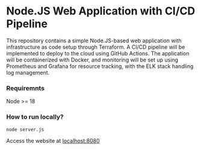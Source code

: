 
# Node.JS Web Application with CI/CD Pipeline


This repository contains a simple Node.JS-based web application with infrastructure as code setup through Terraform. A CI/CD pipeline will be implemented to deploy to the cloud using GitHub Actions. The application will be containerized with Docker, and monitoring will be set up using Prometheus and Grafana for resource tracking, with the ELK stack handling log management.



### Requiremnts
Node >= 18


### How to run locally?
```
node server.js
```
Access the website at [localhost:8080](localhost:3000)

